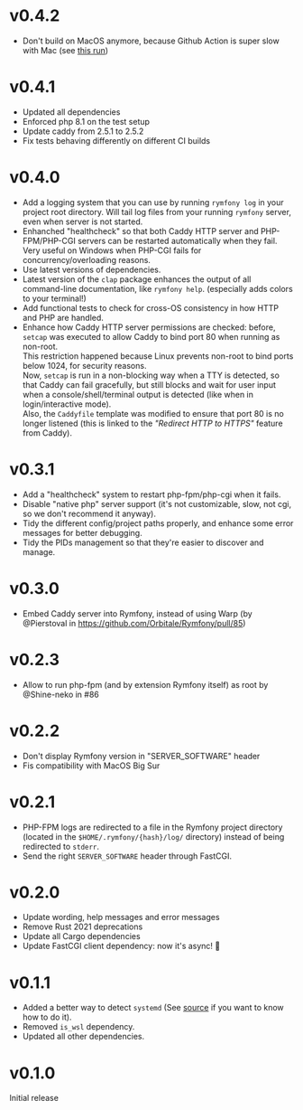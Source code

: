 # v0.4.2

* Don't build on MacOS anymore, because Github Action is super slow with Mac (see [this run](https://github.com/Orbitale/Rymfony/actions/runs/3000081339))

# v0.4.1

* Updated all dependencies
* Enforced php 8.1 on the test setup
* Update caddy from 2.5.1 to 2.5.2
* Fix tests behaving differently on different CI builds

# v0.4.0

* Add a logging system that you can use by running `rymfony log` in your project root directory. Will tail log files from your running `rymfony` server, even when server is not started.
* Enhanched "healthcheck" so that both Caddy HTTP server and PHP-FPM/PHP-CGI servers can be restarted automatically when they fail. Very useful on Windows when PHP-CGI fails for concurrency/overloading reasons.
* Use latest versions of dependencies.
* Latest version of the `clap` package enhances the output of all command-line documentation, like `rymfony help`. (especially adds colors to your terminal!)
* Add functional tests to check for cross-OS consistency in how HTTP and PHP are handled.
* Enhance how Caddy HTTP server permissions are checked: before, `setcap` was executed to allow Caddy to bind port 80 when running as non-root.<br>This restriction happened because Linux prevents non-root to bind ports below 1024, for security reasons.<br>Now, `setcap` is run in a non-blocking way when a TTY is detected, so that Caddy can fail gracefully, but still blocks and wait for user input when a console/shell/terminal output is detected (like when in login/interactive mode).<br>Also, the `Caddyfile` template was modified to ensure that port 80 is no longer listened (this is linked to the _"Redirect HTTP to HTTPS"_ feature from Caddy).

# v0.3.1

* Add a "healthcheck" system to restart php-fpm/php-cgi when it fails.
* Disable "native php" server support (it's not customizable, slow, not cgi, so we don't recommend it anyway).
* Tidy the different config/project paths properly, and enhance some error messages for better debugging.
* Tidy the PIDs management so that they're easier to discover and manage.

# v0.3.0

* Embed Caddy server into Rymfony, instead of using Warp (by @Pierstoval in https://github.com/Orbitale/Rymfony/pull/85)

# v0.2.3

* Allow to run php-fpm (and by extension Rymfony itself) as root by @Shine-neko in #86

# v0.2.2

* Don't display Rymfony version in "SERVER_SOFTWARE" header
* Fis compatibility with MacOS Big Sur

# v0.2.1

* PHP-FPM logs are redirected to a file in the Rymfony project directory (located in the `$HOME/.rymfony/{hash}/log/` directory) instead of being redirected to `stderr`.
* Send the right `SERVER_SOFTWARE` header through FastCGI.

# v0.2.0

* Update wording, help messages and error messages
* Remove Rust 2021 deprecations
* Update all Cargo dependencies
* Update FastCGI client dependency: now it's async! 🎉

# v0.1.1

* Added a better way to detect `systemd` (See [source](https://www.freedesktop.org/software/systemd/man/sd_booted.html) if you want to know how to do it).
* Removed `is_wsl` dependency.
* Updated all other dependencies.

# v0.1.0

Initial release
